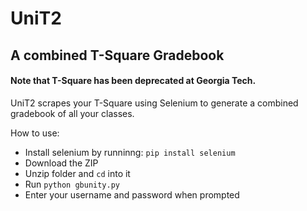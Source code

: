 # UniT2
## A combined T-Square Gradebook

#### Note that T-Square has been deprecated at Georgia Tech.

UniT2 scrapes your T-Square using Selenium to generate a combined gradebook of all your classes.

How to use:

* Install selenium by runninng: <code>pip install selenium</code>  
* Download the ZIP
* Unzip folder and <code>cd</code> into it
* Run <code>python gbunity.py</code>
* Enter your username and password when prompted
